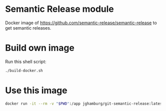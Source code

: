 # Semantic Release module  

Docker image of https://github.com/semantic-release/semantic-release to get semantic releases.

# Build own image  

Run this shell script:

```bash
./build-docker.sh
```

# Use this image

```bash
docker run -it --rm -v "$PWD":/app jghamburg/git-semantic-release:latest semantic-release -b master --dry-run
```
